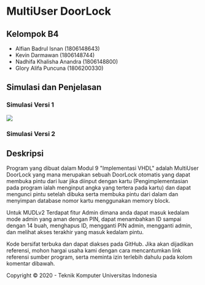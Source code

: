 # MultiUser DoorLock

## Kelompok B4
- Alfian Badrul Isnan (1806148643)
- Kevin Darmawan (1806148744)
- Nadhifa Khalisha Anandra (1806148800)
- Glory Alifa Puncuna (1806200330)

## Simulasi dan Penjelasan
### Simulasi Versi 1
[![](http://img.youtube.com/vi/UP-KBOfajC4/0.jpg)](http://www.youtube.com/watch?v=UP-KBOfajC4 "MultiUser DoorLock")

### Simulasi Versi 2


## Deskripsi
Program yang dibuat dalam Modul 9 "Implementasi VHDL" adalah MultiUser DoorLock yang mana merupakan sebuah DoorLock otomatis yang dapat membuka pintu dari luar jika diinput dengan kartu (Pengimplementasian pada program ialah menginput angka yang tertera pada kartu) dan dapat mengunci pintu setelah dibuka serta membuka pintu dari dalam dan menyimpan database nomor kartu menggunakan memory block. 

Untuk MUDLv2 Terdapat fitur Admin dimana anda dapat masuk kedalam mode admin yang aman dengan PIN, dapat menambahkan ID sampai dengan 14 buah, menghapus ID, mengganti PIN admin, mengganti admin, dan melihat akses terakhir yang masuk kedalam pintu.

Kode bersifat terbuka dan dapat diakses pada GitHub. Jika akan dijadikan referensi, mohon hargai usaha kami dengan cara mencantumkan link referensi sumber program, serta meminta izin terlebih dahulu pada kolom komentar dibawah.

Copyright © 2020 - Teknik Komputer Universitas Indonesia
